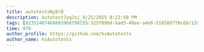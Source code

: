 ```yaml
---
title: autotestxNy8rD
description: autotestJyqJsj_9/25/2025 8:22:50 PM
tags: [82352407468693968798155:325f896d-bad5-49ee-a4e6-518589778cd8/139269250608756787992873,197f4ec4-6c14-5b5e-9fb3-058e21403d41:tech/73554900100700000996,c1a376dd-ebd0-4787-804e-a23fef23ba06:4625ac99-30b5-4df6-a6c5-f840dd406e80/1bf8f1d5-d54a-41e0-b203-d94deae18a3c]
time: 979
author_profile: https://github.com/ksAutotests
author_name: ksAutotests
---
```

